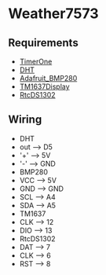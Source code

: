 # Weather7573
## Requirements
* [TimerOne](https://github.com/PaulStoffregen/TimerOne)
* [DHT](https://github.com/adafruit/DHT-sensor-library)
* [Adafruit_BMP280](https://github.com/adafruit/Adafruit_BMP280_Library)
* [TM1637Display](https://github.com/avishorp/TM1637)
* [RtcDS1302](https://github.com/Makuna/Rtc/blob/master/src/RtcDS1302.h)

## Wiring
* DHT 
 * out --> D5
 * '+' --> 5V
 * '-' --> GND
* BMP280
 * VCC --> 5V
 * GND --> GND
 * SCL --> A4
 * SDA --> A5
* TM1637 
 * CLK --> 12
 * DIO --> 13
* RtcDS1302
 * DAT --> 7
 * CLK --> 6
 * RST --> 8